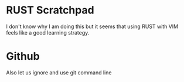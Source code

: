 # RUST Scratchpad
I don't know why I am doing this but it seems that using RUST with VIM feels like a good learning strategy.


# Github
Also let us ignore and use git command line
